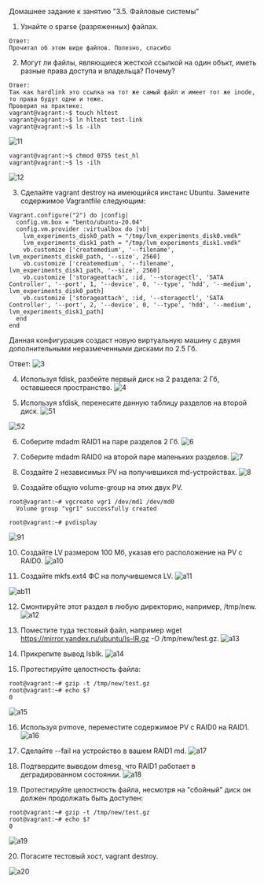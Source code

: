 Домашнее задание к занятию "3.5. Файловые системы"

1. Узнайте о sparse (разряженных) файлах.
```
Ответ:
Прочитал об этом виде файлов. Полезно, спасибо
```

2. Могут ли файлы, являющиеся жесткой ссылкой на один объкт, иметь разные права доступа и владельца? Почему?

```
Ответ:
Так как hardlink это ссылка на тот же самый файл и имеет тот же inode, то права будут одни и теже.
Проверил на практике:
vagrant@vagrant:~$ touch hltest
vagrant@vagrant:~$ ln hltest test-link
vagrant@vagrant:~$ ls -ilh
```

![11](https://user-images.githubusercontent.com/94568542/149618626-b8b8b91c-5515-4847-86bf-6ad9da68e890.jpg)

```
vagrant@vagrant:~$ chmod 0755 test_hl 
vagrant@vagrant:~$ ls -ilh
```

![12](https://user-images.githubusercontent.com/94568542/149618677-77886f5d-de53-43d4-a5c6-ea5f47b8ba42.jpg)

3. Сделайте vagrant destroy на имеющийся инстанс Ubuntu. Замените содержимое Vagrantfile следующим:
```
Vagrant.configure("2") do |config|
  config.vm.box = "bento/ubuntu-20.04"
  config.vm.provider :virtualbox do |vb|
    lvm_experiments_disk0_path = "/tmp/lvm_experiments_disk0.vmdk"
    lvm_experiments_disk1_path = "/tmp/lvm_experiments_disk1.vmdk"
    vb.customize ['createmedium', '--filename', lvm_experiments_disk0_path, '--size', 2560]
    vb.customize ['createmedium', '--filename', lvm_experiments_disk1_path, '--size', 2560]
    vb.customize ['storageattach', :id, '--storagectl', 'SATA Controller', '--port', 1, '--device', 0, '--type', 'hdd', '--medium', lvm_experiments_disk0_path]
    vb.customize ['storageattach', :id, '--storagectl', 'SATA Controller', '--port', 2, '--device', 0, '--type', 'hdd', '--medium', lvm_experiments_disk1_path]
  end
end
```
Данная конфигурация создаст новую виртуальную машину с двумя дополнительными неразмеченными дисками по 2.5 Гб.

Ответ:
![3](https://user-images.githubusercontent.com/94568542/149618762-41177ecd-a2f5-483c-a889-c941714c068e.jpg)

4. Используя fdisk, разбейте первый диск на 2 раздела: 2 Гб, оставшееся пространство.
![4](https://user-images.githubusercontent.com/94568542/149619309-ae10df1f-8c08-40b5-97fa-1f65430d66b5.jpg)

5. Используя sfdisk, перенесите данную таблицу разделов на второй диск.
![51](https://user-images.githubusercontent.com/94568542/149619325-39efe766-b9ef-4143-a1bd-28e4869071f4.jpg)

![52](https://user-images.githubusercontent.com/94568542/149619371-b9cf2b5f-37e4-4900-a1ed-8d40b1e93968.jpg)


6. Соберите mdadm RAID1 на паре разделов 2 Гб.
![6](https://user-images.githubusercontent.com/94568542/149619380-7f7e5214-a6b7-45d9-923d-e896accf054e.jpg)


7. Соберите mdadm RAID0 на второй паре маленьких разделов.
![7](https://user-images.githubusercontent.com/94568542/149619384-ded96fba-009c-4cac-8370-cdbcd39e8af0.jpg)

8. Создайте 2 независимых PV на получившихся md-устройствах.
![8](https://user-images.githubusercontent.com/94568542/149619386-84f849f4-f4e4-4011-9f8a-f02a860222e7.jpg)


9. Создайте общую volume-group на этих двух PV.

```
root@vagrant:~# vgcreate vgr1 /dev/md1 /dev/md0
  Volume group "vgr1" successfully created

root@vagrant:~# pvdisplay
```
![91](https://user-images.githubusercontent.com/94568542/149619402-72bcfb1f-fdcc-44a0-997d-df831b99e805.jpg)



10. Создайте LV размером 100 Мб, указав его расположение на PV с RAID0.
![a10](https://user-images.githubusercontent.com/94568542/149619407-7066a04c-0d21-4977-ace0-975afa117ffd.jpg)

11. Создайте mkfs.ext4 ФС на получившемся LV.
![a11](https://user-images.githubusercontent.com/94568542/149619409-4ac9e43c-2df5-4532-8146-bda2fa871572.jpg)

![ab11](https://user-images.githubusercontent.com/94568542/149619434-7020f5b1-0258-4028-8067-0ee02e4add61.jpg)


12. Смонтируйте этот раздел в любую директорию, например, /tmp/new.
![a12](https://user-images.githubusercontent.com/94568542/149619411-be9f12a6-b670-465e-86e2-bfa50fa62cad.jpg)

13. Поместите туда тестовый файл, например wget https://mirror.yandex.ru/ubuntu/ls-lR.gz -O /tmp/new/test.gz.
![a13](https://user-images.githubusercontent.com/94568542/149619413-6d773551-f742-4fcb-b60b-7f5597fcb517.jpg)

14. Прикрепите вывод lsblk.
![a14](https://user-images.githubusercontent.com/94568542/149619416-96f2de6f-079b-4d35-a3f4-d9f5c1c3ee57.jpg)

15. Протестируйте целостность файла:
```
root@vagrant:~# gzip -t /tmp/new/test.gz
root@vagrant:~# echo $?
0
```
![a15](https://user-images.githubusercontent.com/94568542/149619419-56f2a3c7-7aa2-4290-88ed-4c76b9f3bd61.jpg)



16. Используя pvmove, переместите содержимое PV с RAID0 на RAID1.
![a16](https://user-images.githubusercontent.com/94568542/149619422-c0970075-8e97-461a-815e-666c1012a944.jpg)

17. Сделайте --fail на устройство в вашем RAID1 md.
![a17](https://user-images.githubusercontent.com/94568542/149619423-b2b546e2-98fe-444f-9ef0-8ae432d972ba.jpg)

18. Подтвердите выводом dmesg, что RAID1 работает в деградированном состоянии.
![a18](https://user-images.githubusercontent.com/94568542/149619425-6a5723e2-6451-4316-b769-31c80b45e0f2.jpg)

19. Протестируйте целостность файла, несмотря на "сбойный" диск он должен продолжать быть доступен:
```
root@vagrant:~# gzip -t /tmp/new/test.gz
root@vagrant:~# echo $?
0
```
![a19](https://user-images.githubusercontent.com/94568542/149619430-34231b7b-f3bd-4dc4-98ae-a6a080ec4afe.jpg)


20. Погасите тестовый хост, vagrant destroy.

![a20](https://user-images.githubusercontent.com/94568542/149619438-5fa942e3-9397-46f0-8227-154958b35256.jpg)

